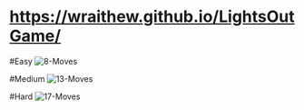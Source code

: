 # https://wraithew.github.io/LightsOutGame/
 
#Easy
![8-Moves](https://user-images.githubusercontent.com/48034189/158029734-cd613e47-9560-4b68-ba8f-f717052a6532.png)

#Medium
![13-Moves](https://user-images.githubusercontent.com/48034189/158029749-ce43ad31-b215-4591-8c0c-24a144977396.png)

#Hard
![17-Moves](https://user-images.githubusercontent.com/48034189/158029754-a91513bb-db5a-45df-ad2a-9bc365099698.png)
